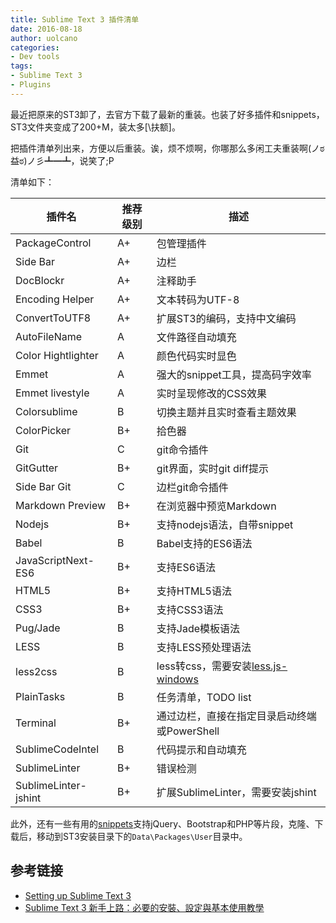```yaml
---
title: Sublime Text 3 插件清单
date: 2016-08-18
author: uolcano
categories: 
- Dev tools
tags: 
- Sublime Text 3
- Plugins
---
```


最近把原来的ST3卸了，去官方下载了最新的重装。也装了好多插件和snippets，ST3文件夹变成了200+M，装太多[\\扶额]。

把插件清单列出来，方便以后重装。诶，烦不烦啊，你哪那么多闲工夫重装啊(ノಠ益ಠ)ノ彡┻━┻，说笑了;P

清单如下：

| 插件名            | 推荐级别 | 描述                                         |
| ----------------- | -------- | -------------------------------------------- |
| PackageControl    |    A+    | 包管理插件                                   |
| Side Bar          |    A+    | 边栏                                         |
| DocBlockr         |    A+    | 注释助手                                     |
| Encoding Helper   |    A+    | 文本转码为UTF-8                              |
| ConvertToUTF8     |    A+    | 扩展ST3的编码，支持中文编码                  |
| AutoFileName      |    A     | 文件路径自动填充                             |
| Color Hightlighter|    A     | 颜色代码实时显色                             |
| Emmet             |    A     | 强大的snippet工具，提高码字效率              |
| Emmet livestyle   |    A     | 实时呈现修改的CSS效果                        |
| Colorsublime      |    B     | 切换主题并且实时查看主题效果                 |
| ColorPicker       |    B+    | 拾色器                                       |
| Git               |    C     | git命令插件                                  |
| GitGutter         |    B+    | git界面，实时git diff提示                    |
| Side Bar Git      |    C     | 边栏git命令插件                              |
| Markdown Preview  |    B+    | 在浏览器中预览Markdown                       |
| Nodejs            |    B+    | 支持nodejs语法，自带snippet                  |
| Babel             |    B     | Babel支持的ES6语法                           |
| JavaScriptNext-ES6|    B+    | 支持ES6语法                                  |
| HTML5             |    B+    | 支持HTML5语法                                |
| CSS3              |    B+    | 支持CSS3语法                                 |
| Pug/Jade          |    B     | 支持Jade模板语法                             |
| LESS              |    B     | 支持LESS预处理语法                           |
| less2css          |    B     | less转css，需要安装[less.js-windows](https://github.com/duncansmart/less.js-windows)|
| PlainTasks        |    B     | 任务清单，TODO list                          |
| Terminal          |    B+    | 通过边栏，直接在指定目录启动终端或PowerShell |
| SublimeCodeIntel  |    B     | 代码提示和自动填充                           |
| SublimeLinter     |    B+    | 错误检测                                     |
| SublimeLinter-jshint|  B+    | 扩展SublimeLinter，需要安装jshint            |

此外，还有一些有用的[snippets](https://github.com/websightdesigns/sublime-text-snippets)支持jQuery、Bootstrap和PHP等片段，克隆、下载后，移动到ST3安装目录下的`Data\Packages\User`目录中。

## 参考链接

- [Setting up Sublime Text 3](http://www.websightdesigns.com/wiki/Setting_up_Sublime_Text_3)
- [Sublime Text 3 新手上路：必要的安裝、設定與基本使用教學](http://blog.miniasp.com/post/2014/01/06/Useful-tool-Sublime-Text-3-Quick-Start.aspx)